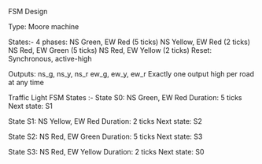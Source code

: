 FSM Design

Type: Moore machine

States:- 4 phases:
NS Green, EW Red (5 ticks)
NS Yellow, EW Red (2 ticks)
NS Red, EW Green (5 ticks)
NS Red, EW Yellow (2 ticks)
Reset: Synchronous, active-high

Outputs:
ns_g, ns_y, ns_r
ew_g, ew_y, ew_r
Exactly one output high per road at any time


Traffic Light FSM States :-
State S0: NS Green, EW Red
Duration: 5 ticks
Next state: S1

State S1: NS Yellow, EW Red
Duration: 2 ticks
Next state: S2

State S2: NS Red, EW Green
Duration: 5 ticks
Next state: S3

State S3: NS Red, EW Yellow
Duration: 2 ticks
Next state: S0
